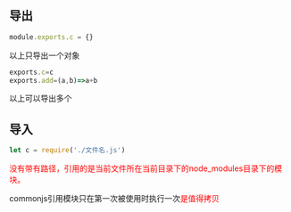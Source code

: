 ## 导出

```javascript
module.exports.c = {}
```

以上只导出一个对象

```javascript
exports.c=c
exports.add=(a,b)=>a+b
```

 以上可以导出多个

## 导入

```javascript
let c = require('./文件名.js')
```

<span style='color:red'>没有带有路径，引用的是当前文件所在当前目录下的node_modules目录下的模块。</span>

commonjs引用模块只在第一次被使用时执行一次<span style='color:red'>是值得拷贝</span>

 